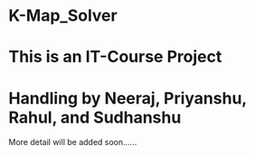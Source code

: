 # K-Map_Solver
# This is an IT-Course Project
# Handling by Neeraj, Priyanshu, Rahul, and Sudhanshu
More detail will be added soon......
